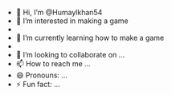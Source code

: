 - 👋 Hi, I’m @Humaylkhan54
- 👀 I’m interested in making a game
- 
- 🌱 I’m currently learning how to make a game
- 
- 💞️ I’m looking to collaborate on ...
- 📫 How to reach me ...
- 😄 Pronouns: ...
- ⚡ Fun fact: ...

<!---
Humaylkhan54/Humaylkhan54 is a ✨ special ✨ repository because its `README.md` (this file) appears on your GitHub profile.
You can click the Preview link to take a look at your changes.
--->
